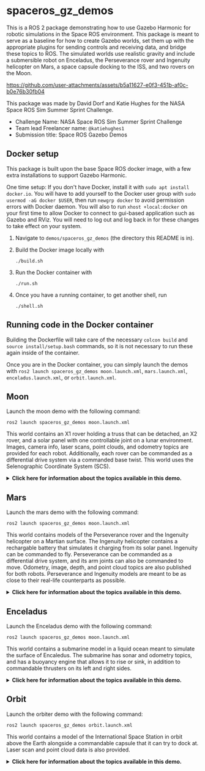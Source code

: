 # spaceros_gz_demos

This is a ROS 2 package demonstrating how to use Gazebo Harmonic for robotic simulations in the Space ROS environment. This package is meant to serve as a baseline for how to create Gazebo worlds, set them up with the appropriate plugins for sending controls and receiving data, and bridge these topics to ROS. The simulated worlds use realistic gravity and include a submersible robot on Enceladus, the Perseverance rover and Ingenuity helicopter on Mars, a space capsule docking to the ISS, and two rovers on the Moon. 


https://github.com/user-attachments/assets/b5a11627-e0f3-451b-af0c-b0e76b30fb04


This package was made by David Dorf and Katie Hughes for the NASA Space ROS Sim Summer Sprint Challenge.
* Challenge Name: NASA Space ROS Sim Summer Sprint Challenge
* Team lead Freelancer name: `@katiehughes1`
* Submission title: Space ROS Gazebo Demos


## Docker setup

This package is built upon the base Space ROS docker image, with a few extra installations to support Gazebo Harmonic.

One time setup: If you don't have Docker, install it with `sudo apt install docker.io`. You will have to add yourself to the Docker user group with `sudo usermod -aG docker $USER`, then run `newgrp docker` to avoid permission errors with Docker daemon. You will also to run `xhost +local:docker` on your first time to allow Docker to connect to gui-based application such as Gazebo and RViz. You will need to log out and log back in for these changes to take effect on your system.

1. Navigate to `demos/spaceros_gz_demos` (the directory this README is in).

2. Build the Docker image locally with

    ```./build.sh```

3. Run the Docker container with

    ```./run.sh```

4. Once you have a running container, to get another shell, run 

    ```./shell.sh```

## Running code in the Docker container
Building the Dockerfile will take care of the necessary `colcon build` and `source install/setup.bash` commands, so it is not necessary to run these again inside of the container.

Once you are in the Docker container, you can simply launch the demos with `ros2 launch spaceros_gz_demos moon.launch.xml`, `mars.launch.xml`, `enceladus.launch.xml`, or `orbit.launch.xml`.

## Moon
Launch the moon demo with the following command:

```ros2 launch spaceros_gz_demos moon.launch.xml```

This world contains an X1 rover holding a truss that can be detached, an X2 rover, and a solar panel with one controllable joint on a lunar environment.
Images, camera info, laser scans, point clouds, and odometry topics are provided for each robot.
Additionally, each rover can be commanded as a differential drive system via a commanded base twist.
This world uses the Selenographic Coordinate System (SCS). 


<details>
<summary><b>Click here for information about the topics available in this demo.</b></summary>
<br>

| Topic Name | Topic Type | Description | 
| ---------- | ---------- | ----------- |
| ` /X1/camera_front/camera_info ` | ` sensor_msgs/msg/CameraInfo ` |  Camera info for X1's front camera  |
| ` /X1/camera_front/image ` | ` sensor_msgs/msg/Image ` |  Image on X1's front camera  |
| ` /X1/cmd_vel ` | ` geometry_msgs/msg/Twist ` |  Used to command the X1's base velocity  |
| ` /X1/front_laser/scan ` | ` sensor_msgs/msg/LaserScan ` |  Laser scan from the X1's camera  |
| ` /X1/front_laser/scan/points ` | ` sensor_msgs/msg/PointCloud2 ` |  Point cloud from the X1's camera  |
| ` /X1/imu_sensor/imu ` | ` sensor_msgs/msg/Imu ` |  IMU data from X1  |
| ` /X1/odometry ` | ` nav_msgs/msg/Odometry ` |  Base odometry topic from X1  |
| ` /X1/odometry_with_covariance ` | ` nav_msgs/msg/Odometry ` |  Odometry with covariance from X1  |
| ` /X1/truss/attach ` | ` std_msgs/msg/Empty ` |  Used to attach the truss on the back of the X1  |
| ` /X1/truss/detach ` | ` std_msgs/msg/Empty ` |  Used to detach the truss on the back of the X1  |
| ` /X2/camera_front/camera_info ` | ` sensor_msgs/msg/CameraInfo ` |  Camera info for X2's front camera  |
| ` /X2/camera_front/image ` | ` sensor_msgs/msg/Image ` |  Image on X2's front camera  |
| ` /X2/cmd_vel ` | ` geometry_msgs/msg/Twist ` |  Used to command the X2's base velocity  |
| ` /X2/front_laser/scan ` | ` sensor_msgs/msg/LaserScan ` |  Laser scan from the X2's camera  |
| ` /X2/front_laser/scan/points ` | ` sensor_msgs/msg/PointCloud2 ` |  Point cloud from the X2's camera  |
| ` /X2/imu_sensor/imu ` | ` sensor_msgs/msg/Imu ` |  IMU data from X2  |
| ` /X2/odometry ` | ` nav_msgs/msg/Odometry ` |  Base odometry topic from X2  |
| ` /X2/odometry_with_covariance ` | ` nav_msgs/msg/Odometry ` |  Odometry with covariance from the X2  |
| ` /solar_panel/joint ` | ` std_msgs/msg/Float64 ` |  Used to command the joint of the solar panel  |
| ` /tf ` | ` tf2_msgs/msg/TFMessage ` |  TF topic containing odometry from both the X1 and X2  |



</details>



## Mars
Launch the mars demo with the following command:

```ros2 launch spaceros_gz_demos moon.launch.xml```

This world contains models of the Perseverance rover and the Ingenuity helicopter on a Martian surface.
The Ingenuity helicopter contains a rechargable battery that simulates it charging from its solar panel.
Ingenuity can be commanded to fly.
Perseverance can be commanded as a differential drive system, and its arm joints can also be commanded to move.
Odometry, image, depth, and point cloud topics are also published for both robots.
Perseverance and Ingenuity models are meant to be as close to their real-life counterparts as possible.

<details>
<summary><b>Click here for information about the topics available in this demo.</b></summary>
<br>

| Topic Name | Topic Type | Description | 
| ---------- | ---------- | ----------- |
| ` /ingenuity/battery_recharge_start ` | ` std_msgs/msg/Bool ` |  Publish `True` to start recharging the battery, and `False` to stop  |
| ` /ingenuity/battery_state ` | ` sensor_msgs/msg/BatteryState ` |  Used to view the current battery charge  |
| ` /ingenuity/bottom_blades/thrust ` | ` std_msgs/msg/Float64 ` |  Command thrust to the bottom set of blades  |
| ` /ingenuity/top_blades/thrust ` | ` std_msgs/msg/Float64 ` |  Command thrust to the top set of blades  |
| ` /ingenuity/camera ` | ` sensor_msgs/msg/Image ` |  Image from Ingenuity's camera  |
| ` /ingenuity/camera_info ` | ` sensor_msgs/msg/CameraInfo ` |  Camera info from Ingenuity's camera  |
| ` /ingenuity/depth_camera ` | ` sensor_msgs/msg/Image ` |  Depth image from Ingenuity's camera  |
| ` /ingenuity/depth_camera/points ` | ` sensor_msgs/msg/PointCloud2 ` |  Point cloud from Ingenuity's camera  |
| ` /ingenuity/odometry ` | ` nav_msgs/msg/Odometry ` |  Odometry from Ingenuity  |
| ` /ingenuity/swashplate_1/joint ` | ` std_msgs/msg/Float64 ` |  Used to tilt Ingenuity's propellers around the x axis (range: -0.3 - 0.3)  |
| ` /ingenuity/swashplate_2/joint ` | ` std_msgs/msg/Float64 ` |  Used to tilt Ingenuity's propellers around the y axis (range: -0.3 - 0.3)  |
| ` /perseverance/arm/joint_1 ` | ` std_msgs/msg/Float64 ` |  Command joint 1 on Perseverance's arm (range: -3.14 - 3.14)  |
| ` /perseverance/arm/joint_2 ` | ` std_msgs/msg/Float64 ` |  Command joint 2 on Perseverance's arm (range: -3.14 - 3.14)  |
| ` /perseverance/arm/joint_3 ` | ` std_msgs/msg/Float64 ` |  Command joint 3 on Perseverance's arm (range: -3.14 - 3.14)  |
| ` /perseverance/arm/joint_4 ` | ` std_msgs/msg/Float64 ` |  Command joint 4 on Perseverance's arm (range: -3.14 - 3.14)  |
| ` /perseverance/arm/joint_5 ` | ` std_msgs/msg/Float64 ` |  Command joint 5 on Perseverance's arm (range: -3.14 - 3.14)  |
| ` /perseverance/camera ` | ` sensor_msgs/msg/Image ` |  Image from Perseverance's camera  |
| ` /perseverance/camera_info ` | ` sensor_msgs/msg/CameraInfo ` |  Camera info from Perseverance's camera  |
| ` /perseverance/camera_yaw ` | ` std_msgs/msg/Float64 ` |  Used to tilt Perseverance's camera around the yaw/azimuth (range: 0 to 6.28) |
| ` /perseverance/cmd_vel ` | ` geometry_msgs/msg/Twist ` |  Used to command Perseverance's base velocity  |
| ` /perseverance/depth_camera ` | ` sensor_msgs/msg/Image ` |  Depth image from Perseverance's camera  |
| ` /perseverance/depth_camera/points ` | ` sensor_msgs/msg/PointCloud2 ` |  Point cloud from Perseverance's camera  |
| ` /perseverance/odometry ` | ` nav_msgs/msg/Odometry ` |  Odometry from Perseverance  |
| ` /tf ` | ` tf2_msgs/msg/TFMessage ` |  Topic containing odometry transforms for both robots  |


</details>


## Enceladus
Launch the Enceladus demo with the following command:

```ros2 launch spaceros_gz_demos moon.launch.xml```

This world contains a submarine model in a liquid ocean meant to simulate the surface of Encaledus.
The submarine has sonar and odometry topics, and has a buoyancy engine that allows it to rise or sink, in addition to commandable thrusters on its left and right sides.


<details>
<summary><b>Click here for information about the topics available in this demo.</b></summary>
<br>

| Topic Name | Topic Type | Description | 
| ---------- | ---------- | ----------- |
| ` /submarine/buoyancy_engine ` | ` std_msgs/msg/Float64 ` |  Used to determine the volume of air in the buoyancy engine, which will either lower or raise the submarine (range: -30.0 - 30.0) |
| ` /submarine/left_thrust ` | ` std_msgs/msg/Float64 ` |  Control the left thruster  |
| ` /submarine/right_thrust ` | ` std_msgs/msg/Float64 ` |  Control the right thruster  |
| ` /submarine/odometry ` | ` nav_msgs/msg/Odometry ` |  Odometry of the submarine  |
| ` /submarine/sonar ` | ` sensor_msgs/msg/LaserScan ` |  Laser scan correspoinding to sonar points  |
| ` /submarine/sonar/points ` | ` sensor_msgs/msg/PointCloud2 ` |  Submarine's point cloud  |


</details>

## Orbit
Launch the orbiter demo with the following command:

```ros2 launch spaceros_gz_demos orbit.launch.xml```

This world contains a model of the International Space Station in orbit above the Earth alongside a commandable capsule that it can try to dock at.
Laser scan and point cloud data is also provided.

<details>
<summary><b>Click here for information about the topics available in this demo.</b></summary>
<br>

| Topic Name | Topic Type | Description | 
| ---------- | ---------- | ----------- |
| ` /capsule/lidar ` | ` sensor_msgs/msg/LaserScan ` |  Laser scan from capsule  |
| ` /capsule/lidar/points ` | ` sensor_msgs/msg/PointCloud2 ` |  Point cloud from capsule  |
| ` /capsule/thrust/pitch ` | ` std_msgs/msg/Float64 ` |  Control the pitch of the capsule  |
| ` /capsule/thrust/push ` | ` std_msgs/msg/Float64 ` |  Control the push of the capsule  |
| ` /capsule/thrust/yaw ` | ` std_msgs/msg/Float64 ` |  Control the yaw of the capsule  |


</details>
